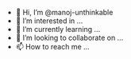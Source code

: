 - 👋 Hi, I’m @manoj-unthinkable
- 👀 I’m interested in ...
- 🌱 I’m currently learning ...
- 💞️ I’m looking to collaborate on ...
- 📫 How to reach me ...

<!---
manoj-unthinkable/manoj-unthinkable is a ✨ special ✨ repository because its `README.md` (this file) appears on your GitHub profile.
You can click the Preview link to take a look at your changes.
--->
